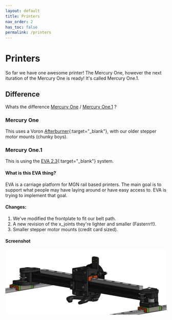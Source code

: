 ```yaml
---
layout: default
title: Printers
nav_order: 2
has_toc: false
permalink: /printers
---
```


# Printers
So far we have one awesome printer! The Mercury One, however the next ituration of the Mercury One is ready! It's called Mercury One.1.

## Difference
Whats the difference [Mercury One](/docs/bom/mercury/one) / [Mercury One.1](/docs/bom/mercury/one) ?

### Mercury One
This uses a Voron [Afterburner](https://github.com/VoronDesign/Voron-Afterburner){:target="_blank"}, with our older stepper motor mounts (chunky boys).

### Mercury One.1
This is using the [EVA 2.3](https://main.eva-3d.page/){:target="_blank"} system. 
#### What is this EVA thing?
EVA is a carriage platform for MGN rail based printers. The main goal is to support what people may have laying around or have easy access to. EVA is trying to implement that goal.

#### Changes:
1. We've modified the frontplate to fit our belt path.
2. A new revision of the x_joints they're lighter and smaller (Fasterrr!!).
3. Smaller stepper motor mounts (credit card sized).

#### Screenshot
![Overview EVA 2.3 Gantry](../../assets/images/printer/gantry.png)